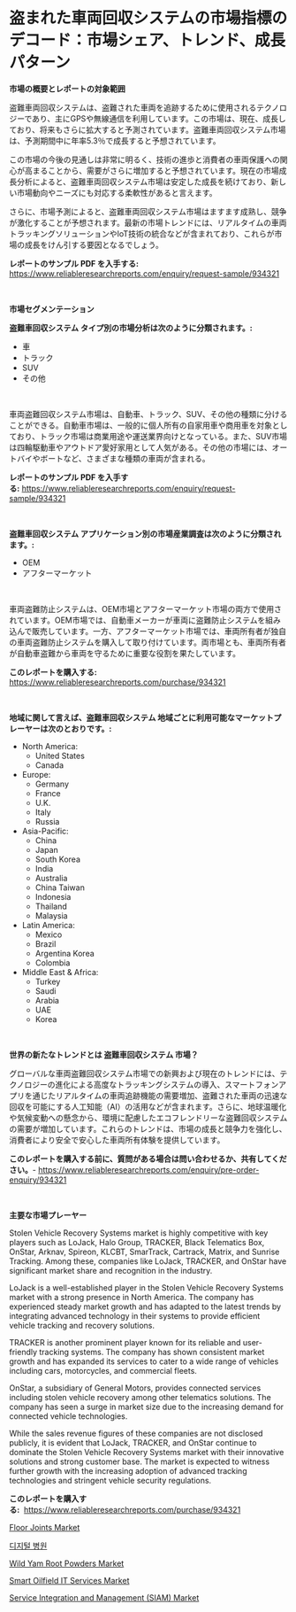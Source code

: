 <p><h1>盗まれた車両回収システムの市場指標のデコード：市場シェア、トレンド、成長パターン</h1></p><p><strong>市場の概要とレポートの対象範囲</strong></p>
<p><p>盗難車両回収システムは、盗難された車両を追跡するために使用されるテクノロジーであり、主にGPSや無線通信を利用しています。この市場は、現在、成長しており、将来もさらに拡大すると予測されています。盗難車両回収システム市場は、予測期間中に年率5.3％で成長すると予想されています。</p><p>この市場の今後の見通しは非常に明るく、技術の進歩と消費者の車両保護への関心が高まることから、需要がさらに増加すると予想されています。現在の市場成長分析によると、盗難車両回収システム市場は安定した成長を続けており、新しい市場動向やニーズにも対応する柔軟性があると言えます。</p><p>さらに、市場予測によると、盗難車両回収システム市場はますます成熟し、競争が激化することが予想されます。最新の市場トレンドには、リアルタイムの車両トラッキングソリューションやIoT技術の統合などが含まれており、これらが市場の成長をけん引する要因となるでしょう。</p></p>
<p><strong>レポートのサンプル PDF を入手する:</strong> <a href="https://www.reliableresearchreports.com/enquiry/request-sample/934321">https://www.reliableresearchreports.com/enquiry/request-sample/934321</a></p>
<p>&nbsp;</p>
<p><strong>市場セグメンテーション</strong></p>
<p><strong>盗難車回収システム タイプ別の市場分析は次のように分類されます。:</strong></p>
<p><ul><li>車</li><li>トラック</li><li>SUV</li><li>その他</li></ul></p>
<p>&nbsp;</p>
<p><p>車両盗難回収システム市場は、自動車、トラック、SUV、その他の種類に分けることができる。自動車市場は、一般的に個人所有の自家用車や商用車を対象としており、トラック市場は商業用途や運送業界向けとなっている。また、SUV市場は四輪駆動車やアウトドア愛好家用として人気がある。その他の市場には、オートバイやボートなど、さまざまな種類の車両が含まれる。</p></p>
<p><strong>レポートのサンプル PDF を入手する:</strong>&nbsp;<a href="https://www.reliableresearchreports.com/enquiry/request-sample/934321">https://www.reliableresearchreports.com/enquiry/request-sample/934321</a></p>
<p>&nbsp;</p>
<p><strong> 盗難車回収システム アプリケーション別の市場産業調査は次のように分類されます。:</strong></p>
<p><ul><li>OEM</li><li>アフターマーケット</li></ul></p>
<p>&nbsp;</p>
<p><p>車両盗難防止システムは、OEM市場とアフターマーケット市場の両方で使用されています。OEM市場では、自動車メーカーが車両に盗難防止システムを組み込んで販売しています。一方、アフターマーケット市場では、車両所有者が独自の車両盗難防止システムを購入して取り付けています。両市場とも、車両所有者が自動車盗難から車両を守るために重要な役割を果たしています。</p></p>
<p><strong>このレポートを購入する:</strong>&nbsp; <a href="https://www.reliableresearchreports.com/purchase/934321">https://www.reliableresearchreports.com/purchase/934321</a></p>
<p>&nbsp;</p>
<p><strong>地域に関して言えば、盗難車回収システム 地域ごとに利用可能なマーケットプレーヤーは次のとおりです。:</strong></p>
<p><ul>
    <li>
        North America:
        <ul>
            <li>United States</li>
            <li>Canada</li>
        </ul>
    </li>
    <li>
        Europe:
        <ul>
            <li>Germany</li>
            <li>France</li>
            <li>U.K.</li>
            <li>Italy</li>
            <li>Russia</li>
        </ul>
    </li>
    <li>
        Asia-Pacific:
        <ul>
            <li>China</li>
            <li>Japan</li>
            <li>South Korea</li>
            <li>India</li>
            <li>Australia</li>
            <li>China Taiwan</li>
            <li>Indonesia</li>
            <li>Thailand</li>
            <li>Malaysia</li>
        </ul>
    </li>
    <li>
        Latin America:
        <ul>
            <li>Mexico</li>
            <li>Brazil</li>
            <li>Argentina Korea</li>
            <li>Colombia</li>
        </ul>
    </li>
    <li>
        Middle East & Africa:
        <ul>
            <li>Turkey</li>
            <li>Saudi</li>
            <li>Arabia</li>
            <li>UAE</li>
            <li>Korea</li>
        </ul>
    </li>
    </ul></p>
<p>&nbsp;</p>
<p><strong>世界の新たなトレンドとは 盗難車回収システム 市場？</strong></p>
<p><p>グローバルな車両盗難回収システム市場での新興および現在のトレンドには、テクノロジーの進化による高度なトラッキングシステムの導入、スマートフォンアプリを通じたリアルタイムの車両追跡機能の需要増加、盗難された車両の迅速な回収を可能にする人工知能（AI）の活用などが含まれます。さらに、地球温暖化や気候変動への懸念から、環境に配慮したエコフレンドリーな盗難回収システムの需要が増加しています。これらのトレンドは、市場の成長と競争力を強化し、消費者により安全で安心した車両所有体験を提供しています。</p></p>
<p><strong>このレポートを購入する前に、質問がある場合は問い合わせるか、共有してください。</strong>- <a href="https://www.reliableresearchreports.com/enquiry/pre-order-enquiry/934321">https://www.reliableresearchreports.com/enquiry/pre-order-enquiry/934321</a></p>
<p>&nbsp;</p>
<p><strong>主要な市場プレーヤー</strong></p>
<p><p>Stolen Vehicle Recovery Systems market is highly competitive with key players such as LoJack, Halo Group, TRACKER, Black Telematics Box, OnStar, Arknav, Spireon, KLCBT, SmarTrack, Cartrack, Matrix, and Sunrise Tracking. Among these, companies like LoJack, TRACKER, and OnStar have significant market share and recognition in the industry.</p><p>LoJack is a well-established player in the Stolen Vehicle Recovery Systems market with a strong presence in North America. The company has experienced steady market growth and has adapted to the latest trends by integrating advanced technology in their systems to provide efficient vehicle tracking and recovery solutions.</p><p>TRACKER is another prominent player known for its reliable and user-friendly tracking systems. The company has shown consistent market growth and has expanded its services to cater to a wide range of vehicles including cars, motorcycles, and commercial fleets.</p><p>OnStar, a subsidiary of General Motors, provides connected services including stolen vehicle recovery among other telematics solutions. The company has seen a surge in market size due to the increasing demand for connected vehicle technologies.</p><p>While the sales revenue figures of these companies are not disclosed publicly, it is evident that LoJack, TRACKER, and OnStar continue to dominate the Stolen Vehicle Recovery Systems market with their innovative solutions and strong customer base. The market is expected to witness further growth with the increasing adoption of advanced tracking technologies and stringent vehicle security regulations.</p></p>
<p><strong>このレポートを購入する:</strong>&nbsp;&nbsp;<a href="https://www.reliableresearchreports.com/purchase/934321">https://www.reliableresearchreports.com/purchase/934321</a></p>
<p><p><a href="https://view.publitas.com/reportprime-1/floor-joints-market-size-evaluating-its-market-trends-growth-and-projections-2024-2031/">Floor Joints Market</a></p><p><a href="https://github.com/oajzkywllm460/Market-Research-Report-List-1/blob/main/3734087184462.md">디지털 병원</a></p><p><a href="https://ivy-potential-64b.notion.site/Wild-Yam-Root-Powders-Market-Offers-Provide-Insightful-Data-for-the-Time-Period-from-2024-to-2031-an-999f6ddba007408d878a8b318471a510">Wild Yam Root Powders Market</a></p><p><a href="https://github.com/provorikovar/Market-Research-Report-List-3/blob/main/smart-oilfield-it-services-market.md">Smart Oilfield IT Services Market</a></p><p><a href="https://issuu.com/reportprime-2/docs/service-integration-and-management-siam-market-siz">Service Integration and Management (SIAM) Market</a></p></p>
